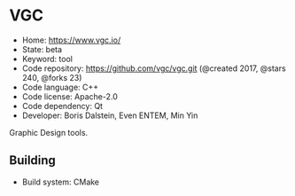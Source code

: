 # VGC

- Home: https://www.vgc.io/
- State: beta
- Keyword: tool
- Code repository: https://github.com/vgc/vgc.git (@created 2017, @stars 240, @forks 23)
- Code language: C++
- Code license: Apache-2.0
- Code dependency: Qt
- Developer: Boris Dalstein, Even ENTEM, Min Yin

Graphic Design tools.

## Building

- Build system: CMake
